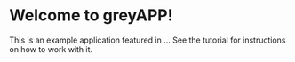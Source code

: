 # Welcome to greyAPP!

This is an example application featured in ... See the tutorial for instructions on how to work with it.
